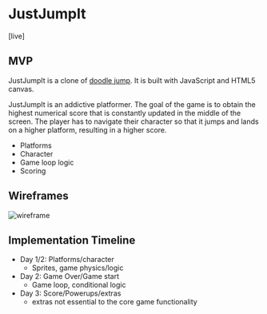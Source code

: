 # JustJumpIt

[live]

## MVP
JustJumpIt is a clone of [doodle jump](http://doodlejump.org/). It is built with JavaScript and HTML5 canvas.

JustJumpIt is an addictive platformer. The goal of the game is to obtain the highest numerical score that is constantly updated in the middle of the screen. The player has to navigate their character so that it jumps and lands on a higher platform, resulting in a higher score.

- Platforms
- Character
- Game loop logic
- Scoring


## Wireframes

![wireframe](../docs/images/wireframe.png)

## Implementation Timeline

- Day 1/2: Platforms/character
  - Sprites, game physics/logic
- Day 2: Game Over/Game start
  - Game loop, conditional logic
- Day 3: Score/Powerups/extras
  - extras not essential to the core game functionality
